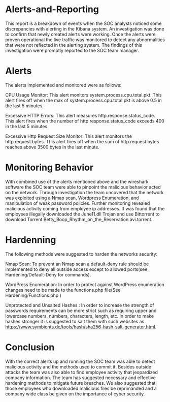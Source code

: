 # Alerts-and-Reporting
This report is a breakdown of events when the SOC analysts noticed some discrepancies with alerting in the Kibana system. An investigation was done to confirm that newly created alerts were working. Once the alerts were proven operational the live traffic was monitored to detect any abnormalities that were not reflected in the alerting system. The findings of this investigation were promptly reported to the SOC team manager.

# Alerts
The alerts implemented and monitored were as follows:

CPU Usage Monitor: This alert monitors system.process.cpu.total.pkt. This alert fires off when the max of system.process.cpu.total.pkt is above 0.5 in the last 5 minutes.

Excessive HTTP Errors: This alert measures http.response.status_code. This alert fires when the number of http.response.status_code exceeds 400 in the last 5 minutes. 

Excessive Http Request Size Monitor: This alert monitors the http.request.bytes. This alert fires off when the sum of http.request.bytes reaches above 3500 bytes in the last minute. 

# Monitoring Behavior
With combined use of the alerts mentioned above and the wireshark software the SOC team were able to pinpoint the malicious behavior acted on the network.
Through investigation the team uncovered that the network was exploited using a Nmap scan, Wordpress Enumeration, and manipulation of weak password policies. 
Further monitoring revealed malicious activity coming from employee ip addresses. It was found that the employees illegally downloaded the June11.dll Trojan and use Bittorrent to download Torrent Betty_Boop_Rhythm_on_the_Reservation.avi.torrent.

# Hardenning
The following methods were suggested to harden the networks security:

Nmap Scan: To prevent an Nmap scan a default-deny rule should be implemented to deny all outside access except to allowed ports(see Hardening/Default-Deny for commands).

WordPress Enumeration: In order to protect against WordPress enumeration changes need to be made to the functions.php file(See Hardening/Functions.php )

Unprotected and Unsalted Hashes : In order to increase the strength of passwords requirements can be more strict such as requiring upper and lowercase numbers, numbers, characters, length, etc. In order to make hashes stronger it is suggested to salt them with such websites as https://www.symbionts.de/tools/hash/sha256-hash-salt-generator.html. 

# Conclusion
With the correct alerts up and running the SOC team was able to detect malicious activity and the methods used to commit it. Besides outside attacks the team was also able to find employee activity that jeopardized company information. The team has suggested necessary and effective hardening methods to mitigate future breaches. We also suggested that those employees who downloaded malicious files be reprimanded and a company wide class be given on the importance of cyber security.


